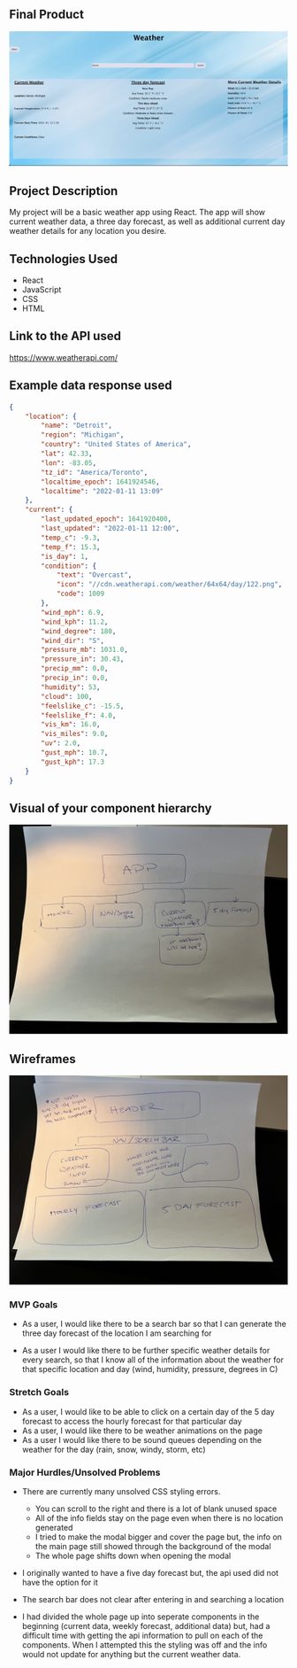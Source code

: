 ## Final Product

![Weather App!](/assets/weatherapp.png)

## Project Description

My project will be a basic weather app using React. The app will show current weather data, a three day forecast, as well as additional current day weather details for any location you desire.

## Technologies Used

- React
- JavaScript
- CSS
- HTML

## Link to the API used

https://www.weatherapi.com/

## Example data response used

```json
{
	"location": {
		"name": "Detroit",
		"region": "Michigan",
		"country": "United States of America",
		"lat": 42.33,
		"lon": -83.05,
		"tz_id": "America/Toronto",
		"localtime_epoch": 1641924546,
		"localtime": "2022-01-11 13:09"
	},
	"current": {
		"last_updated_epoch": 1641920400,
		"last_updated": "2022-01-11 12:00",
		"temp_c": -9.3,
		"temp_f": 15.3,
		"is_day": 1,
		"condition": {
			"text": "Overcast",
			"icon": "//cdn.weatherapi.com/weather/64x64/day/122.png",
			"code": 1009
		},
		"wind_mph": 6.9,
		"wind_kph": 11.2,
		"wind_degree": 180,
		"wind_dir": "S",
		"pressure_mb": 1031.0,
		"pressure_in": 30.43,
		"precip_mm": 0.0,
		"precip_in": 0.0,
		"humidity": 53,
		"cloud": 100,
		"feelslike_c": -15.5,
		"feelslike_f": 4.0,
		"vis_km": 16.0,
		"vis_miles": 9.0,
		"uv": 2.0,
		"gust_mph": 10.7,
		"gust_kph": 17.3
	}
}
```

## Visual of your component hierarchy

![Weather Component Hierarchy!](/assets/weatherappcomponents.jpg)

## Wireframes

![Weather App Layout](/assets/Weatherapplayout.jpg)

### MVP Goals

- As a user, I would like there to be a search bar so that I can generate the three day forecast of the location I am searching for

- As a user I would like there to be further specific weather details for every search, so that I know all of the information about the weather for that specific location and day (wind, humidity, pressure, degrees in C)

### Stretch Goals

- As a user, I would like to be able to click on a certain day of the 5 day forecast to access the hourly forecast for that particular day
- As a user, I would like there to be weather animations on the page
- As a user I would like there to be sound queues depending on the weather for the day (rain, snow, windy, storm, etc)

### Major Hurdles/Unsolved Problems

- There are currently many unsolved CSS styling errors.

  - You can scroll to the right and there is a lot of blank unused space
  - All of the info fields stay on the page even when there is no location generated
  - I tried to make the modal bigger and cover the page but, the info on the main page still showed through the background of the modal
  - The whole page shifts down when opening the modal
  

- I originally wanted to have a five day forecast but, the api used did not have the option for it

- The search bar does not clear after entering in and searching a location

- I had divided the whole page up into seperate components in the beginning (current data, weekly forecast, additional data) but, had a difficult time with getting the api information to pull on each of the components. When I attempted this the styling was off and the info would not update for anything but the current weather data.
